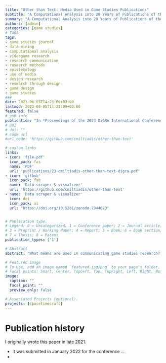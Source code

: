 ```yaml
---
title: "Other than Text: Media Used in Game Studies Publications"
subtitle: "A Computational Analysis into 20 Years of Publications of the Game Studies Journal, and an Appeal for Research Through Design"
summary: "A Computational Analysis into 20 Years of Publications of the Game Studies Journal, and an Appeal for Research Through Design; paper contribution, DiGRA 2023."
authors: [admin]
categories: [game studies]
# TAGS
tags:
- game studies journal
- data mining
- computational analysis
- videogame research
- research communication
- research methods
- epistemology
- use of media
- design research
- research through design
- game design
- game studies
###
date: 2023-06-05T14:23:09+03:00
lastmod: 2023-08-05T14:23:09+03:00
featured: false
# pub info 
publication: "In *Proceedings of the 2023 DiGRA International Conference: Limits and Margins of Games*, Sevilla"
# DOI 
# doi: ""
# code url 
#url_code: 'https://github.com/cmiltiadis/other-than-text'

# custom links
links:
- icon: 'file-pdf'
  icon_pack: fas
  name: 'PDF'
  url: 'publications/23-cmiltiadis-other-than-text-digra.pdf'
- icon: 'github'
  icon_pack: fab
  name: 'Data scraper & visualizer'
  url: 'https://github.com/cmiltiadis/other-than-text'
- name: 'Data scraper & visualizer'
  icon: doi
  icon_pack: ai
  url: "https://doi.org/10.5281/zenodo.7944673"


# Publication type.
# Legend: 0 = Uncategorized; 1 = Conference paper; 2 = Journal article;
# 3 = Preprint / Working Paper; 4 = Report; 5 = Book; 6 = Book section;
# 7 = Thesis; 8 = Patent
publication_types: ['1']

# Abstract
abstract: "What means are used in communicating game studies research? The article presents an analysis of findings produced through computational web scraping all published material in the 20-year lifetime of the Game Studies Journal, looking for a range of media facilitated by its permissive HTML format and published alongside text. The inquiry intends to provide reflexive data into the 20-year history of the field’s oldest journal and the implicit research tradition cultivated so far. Extending the discussion, it presents the problematic relationship of game studies and design, making a case for the formal inclusion of design-based research methods to the interdiscipline, which while latent in its current ecology are nevertheless foreseeable to manifest in the third decade of the game studies project. Lastly, it advocates for *research through design:* the production of videogame artifacts as research vehicles for generating new knowledge, advancing discourse, and uniting the research landscape altogether."

# Featured image
# To use, add an image named `featured.jpg/png` to your page's folder.
# Focal points: Smart, Center, TopLeft, Top, TopRight, Left, Right, BottomLeft, Bottom, BottomRight.
image:
  caption: ""
  focal_point: ""
  preview_only: false

# Associated Projects (optional).
projects: [spacetimecraft]
---
```



# Publication history 

I originally wrote this paper in late 2021. 

- It was submitted in January 2022 for the conference ... 
- 
